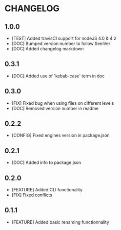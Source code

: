 # CHANGELOG

## 1.0.0
- [TEST] Added travisCI support for nodeJS 4.0 & 4.2
- [DOC] Bumped version number to follow SemVer
- [DOC] Added changelog markdown

## 0.3.1
- [DOC] Added use of 'kebab-case' term in doc

## 0.3.0
- [FIX] Fixed bug when using files on different levels
- [DOC] Removed version number in readme

## 0.2.2
- [CONFIG] Fixed engines version in package.json

## 0.2.1
- [DOC] Added info to package.json

## 0.2.0
- [FEATURE] Added CLI functionality
- [FIX] Fixed conflicts

## 0.1.1
- [FEATURE] Added basic renaming functionnality

